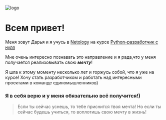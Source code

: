 ![logo](image/6268c21422312850540352.jpeg)

# Всем привет! 

Меня зовут Дарья и я учусь в  [Netology](https://netology.ru/) на курсе [Python-разработчик с нуля](https://netology.ru/programs/python)

Мне очень интересно познавать это направление и я рада,что у меня получается реализовывать свою ***мечту***!

Я шла к этому моменту несколько лет и горжусь собой, что я уже на курсе!
Хочу стать разработчиком и работать над интересными проектами в команде единомышленников)

### Я в себя верю и у меня обязательно всё получится!)

>Если ты сейчас уснешь, то тебе приснится твоя мечта!
>Но если ты сейчас будешь учиться, то воплотишь свою мечту в жизнь!
